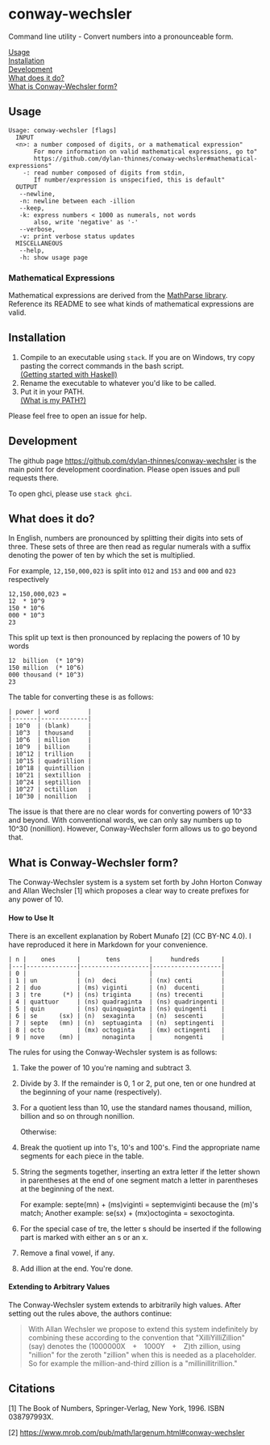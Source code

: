 # conway-wechsler
Command line utility - Convert numbers into a pronounceable form.

[Usage](#usage)  
[Installation](#installation)  
[Development](#development)  
[What does it do?](#what-does-it-do)  
[What is Conway-Wechsler form?](#what-is-conway-wechsler-form)

## Usage
```
Usage: conway-wechsler [flags]
  INPUT
  <n>: a number composed of digits, or a mathematical expression"
       For more information on valid mathematical expressions, go to"
       https://github.com/dylan-thinnes/conway-wechsler#mathematical-expressions"
    -: read number composed of digits from stdin,
       If number/expression is unspecified, this is default"
  OUTPUT
   --newline,
   -n: newline between each -illion
   --keep,
   -k: express numbers < 1000 as numerals, not words
       also, write 'negative' as '-'
   --verbose,
   -v: print verbose status updates
  MISCELLANEOUS
   --help,
   -h: show usage page
```

### Mathematical Expressions
Mathematical expressions are derived from the [MathParse library](https://github.com/dylan-thinnes/math-parser). Reference its README to see what kinds of mathematical expressions are valid.

## Installation
1. Compile to an executable using `stack`.
   If you are on Windows, try copy pasting the correct commands in the bash
   script.  
   [(Getting started with Haskell)](https://haskell-lang.org/get-started)
2. Rename the executable to whatever you'd like to be called.
3. Put it in your PATH.  
   [(What is my PATH?)](http://www.linfo.org/path_env_var.html)
   
Please feel free to open an issue for help.

## Development
The github page https://github.com/dylan-thinnes/conway-wechsler is the main point for development coordination. Please open issues and pull requests there.

To open ghci, please use `stack ghci`.

## What does it do?
In English, numbers are pronounced by splitting their digits into sets of three. These sets of three are then read as regular numerals with a suffix denoting the power of ten by which the set is multiplied.

For example, `12,150,000,023` is split into `012` and `153` and `000` and `023` respectively
```
12,150,000,023 = 
12  * 10^9
150 * 10^6
000 * 10^3
23
```
This split up text is then pronounced by replacing the powers of 10 by words
```
12  billion  (* 10^9)
150 million  (* 10^6)
000 thousand (* 10^3)
23
```

The table for converting these is as follows:
```
| power | word        |
|-------|-------------|
| 10^0  | (blank)     |
| 10^3  | thousand    |
| 10^6  | million     |
| 10^9  | billion     |
| 10^12 | trillion    |
| 10^15 | quadrillion |
| 10^18 | quintillion |
| 10^21 | sextillion  |
| 10^24 | septillion  |
| 10^27 | octillion   |
| 10^30 | nonillion   |
```

The issue is that there are no clear words for converting powers of 10^33 and beyond. With conventional words, we can only say numbers up to 10^30 (nonillion). However, Conway-Wechsler form allows us to go beyond that.

## What is Conway-Wechsler form?
The Conway-Wechsler system is a system set forth by John Horton Conway and Allan Wechsler [1] which proposes a clear way to create prefixes for any power of 10.

#### How to Use It

There is an excellent explanation by Robert Munafo [2] (CC BY-NC 4.0). I have reproduced it here in Markdown for your convenience.

```
| n |    ones      |       tens        |     hundreds      |
|---|--------------|-------------------|-------------------|
| 0 |              |                   |                   |
| 1 | un           | (n)  deci         | (nx) centi        |
| 2 | duo          | (ms) viginti      | (n)  ducenti      |
| 3 | tre      (*) | (ns) triginta     | (ns) trecenti     |
| 4 | quattuor     | (ns) quadraginta  | (ns) quadringenti |
| 5 | quin         | (ns) quinquaginta | (ns) quingenti    |
| 6 | se      (sx) | (n)  sexaginta    | (n)  sescenti     |
| 7 | septe   (mn) | (n)  septuaginta  | (n)  septingenti  |
| 8 | octo         | (mx) octoginta    | (mx) octingenti   |
| 9 | nove    (mn) |      nonaginta    |      nongenti     |
```

The rules for using the Conway-Wechsler system is as follows:
1. Take the power of 10 you're naming and subtract 3.
2. Divide by 3. If the remainder is 0, 1 or 2, put one, ten or one hundred at the beginning of your name (respectively).
3. For a quotient less than 10, use the standard names thousand, million, billion and so on through nonillion.

   Otherwise:
4. Break the quotient up into 1's, 10's and 100's. Find the appropriate name segments for each piece in the table.
5. String the segments together, inserting an extra letter if the letter shown in parentheses at the end of one segment match a letter in parentheses at the beginning of the next. 
   
   For example: septe(mn) + (ms)viginti = septemviginti because the (m)'s match; Another example: se(sx) + (mx)octoginta = sexoctoginta.
6. For the special case of tre, the letter s should be inserted if the following part is marked with either an s or an x.
7. Remove a final vowel, if any.
8. Add illion at the end. You're done. 

#### Extending to Arbitrary Values

The Conway-Wechsler system extends to arbitrarily high values. After setting out the rules above, the authors continue:
> With Allan Wechsler we propose to extend this system indefinitely by combining these according to the convention that "XilliYilliZillion" (say) denotes the (1000000X + 1000Y + Z)th zillion, using "nillion" for the zeroth "zillion" when this is needed as a placeholder. So for example the million-and-third zillion is a "millinillitrillion." 

## Citations

[1] The Book of Numbers, Springer-Verlag, New York, 1996. ISBN 038797993X.

[2] https://www.mrob.com/pub/math/largenum.html#conway-wechsler
